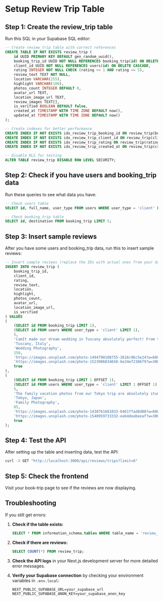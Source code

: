 # Setup Review Trip Table

## Step 1: Create the review_trip table

Run this SQL in your Supabase SQL editor:

```sql
-- Create review_trip table with correct references
CREATE TABLE IF NOT EXISTS review_trip (
    id UUID PRIMARY KEY DEFAULT gen_random_uuid(),
    booking_trip_id UUID NOT NULL REFERENCES booking_trip(id) ON DELETE CASCADE,
    client_id UUID NOT NULL REFERENCES users(id) ON DELETE CASCADE,
    rating INTEGER NOT NULL CHECK (rating >= 1 AND rating <= 5),
    review_text TEXT NOT NULL,
    location VARCHAR(255),
    highlight VARCHAR(100),
    photos_count INTEGER DEFAULT 0,
    avatar_url TEXT,
    location_image_url TEXT,
    review_images TEXT[],
    is_verified BOOLEAN DEFAULT false,
    created_at TIMESTAMP WITH TIME ZONE DEFAULT now(),
    updated_at TIMESTAMP WITH TIME ZONE DEFAULT now()
);

-- Create indexes for better performance
CREATE INDEX IF NOT EXISTS idx_review_trip_booking_id ON review_trip(booking_trip_id);
CREATE INDEX IF NOT EXISTS idx_review_trip_client_id ON review_trip(client_id);
CREATE INDEX IF NOT EXISTS idx_review_trip_rating ON review_trip(rating);
CREATE INDEX IF NOT EXISTS idx_review_trip_created_at ON review_trip(created_at);

-- Disable RLS for testing
ALTER TABLE review_trip DISABLE ROW LEVEL SECURITY;
```

## Step 2: Check if you have users and booking_trip data

Run these queries to see what data you have:

```sql
-- Check users table
SELECT id, full_name, user_type FROM users WHERE user_type = 'client' LIMIT 5;

-- Check booking_trip table
SELECT id, destination FROM booking_trip LIMIT 5;
```

## Step 3: Insert sample reviews

After you have some users and booking_trip data, run this to insert sample reviews:

```sql
-- Insert sample reviews (replace the IDs with actual ones from your database)
INSERT INTO review_trip (
    booking_trip_id,
    client_id,
    rating,
    review_text,
    location,
    highlight,
    photos_count,
    avatar_url,
    location_image_url,
    is_verified
) VALUES 
(
    (SELECT id FROM booking_trip LIMIT 1),
    (SELECT id FROM users WHERE user_type = 'client' LIMIT 1),
    5,
    'CamIt made our dream wedding in Tuscany absolutely perfect! From the initial consultation to the final photo delivery, everything was seamless. Our photographer captured every precious moment beautifully, and the team handled all the logistics flawlessly. We couldn''t be happier with the results!',
    'Tuscany, Italy',
    'Wedding Photography',
    150,
    'https://images.unsplash.com/photo-1494790108755-2616c96c5e24?w=60&h=60&fit=crop&crop=face',
    'https://images.unsplash.com/photo-1523906834658-6e24ef2386f9?w=300&h=200&fit=crop&crop=center',
    true
),
(
    (SELECT id FROM booking_trip LIMIT 1 OFFSET 1),
    (SELECT id FROM users WHERE user_type = 'client' LIMIT 1 OFFSET 1),
    5,
    'The family vacation photos from our Tokyo trip are absolutely stunning! CamIt connected us with a local photographer who knew all the best spots and timing. The cherry blossom shots are magazine-quality, and our kids loved the experience. Highly recommend for family trips!',
    'Tokyo, Japan',
    'Family Photography',
    85,
    'https://images.unsplash.com/photo-1438761681033-6461ffad8d80?w=60&h=60&fit=crop&crop=face',
    'https://images.unsplash.com/photo-1540959733332-eab4deabeeaf?w=300&h=200&fit=crop&crop=center',
    true
);
```

## Step 4: Test the API

After setting up the table and inserting data, test the API:

```bash
curl -X GET "http://localhost:3000/api/reviews/trips?limit=6"
```

## Step 5: Check the frontend

Visit your book-trip page to see if the reviews are now displaying.

## Troubleshooting

If you still get errors:

1. **Check if the table exists:**
   ```sql
   SELECT * FROM information_schema.tables WHERE table_name = 'review_trip';
   ```

2. **Check if there are reviews:**
   ```sql
   SELECT COUNT(*) FROM review_trip;
   ```

3. **Check the API logs** in your Next.js development server for more detailed error messages.

4. **Verify your Supabase connection** by checking your environment variables in `.env.local`:
   ```
   NEXT_PUBLIC_SUPABASE_URL=your_supabase_url
   NEXT_PUBLIC_SUPABASE_ANON_KEY=your_supabase_anon_key
   ``` 